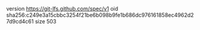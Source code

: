 version https://git-lfs.github.com/spec/v1
oid sha256:c249e3a15cbbc3254f21be6b098b9fe1b686dc976161858ec4962d27d9cd4c61
size 503
